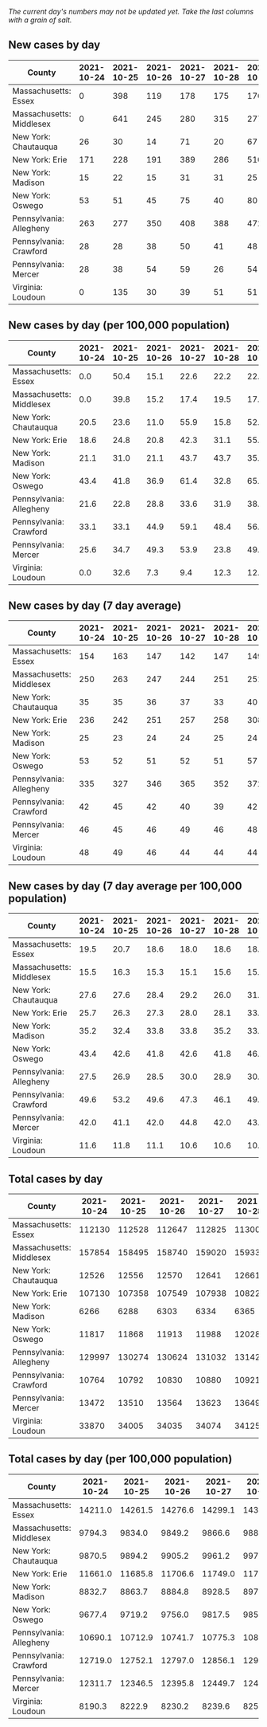 _The current day's numbers may not be updated yet. Take the last columns with a grain of salt._
## New cases by day

| County | 2021-10-24 | 2021-10-25 | 2021-10-26 | 2021-10-27 | 2021-10-28 | 2021-10-29 | 2021-10-30 |
| --- | --- | --- | --- | --- | --- | --- | --- |
| Massachusetts: Essex | 0 | 398 | 119 | 178 | 175 | 176 |  |
| Massachusetts: Middlesex | 0 | 641 | 245 | 280 | 315 | 277 |  |
| New York: Chautauqua | 26 | 30 | 14 | 71 | 20 | 67 |  |
| New York: Erie | 171 | 228 | 191 | 389 | 286 | 510 |  |
| New York: Madison | 15 | 22 | 15 | 31 | 31 | 25 |  |
| New York: Oswego | 53 | 51 | 45 | 75 | 40 | 80 |  |
| Pennsylvania: Allegheny | 263 | 277 | 350 | 408 | 388 | 472 |  |
| Pennsylvania: Crawford | 28 | 28 | 38 | 50 | 41 | 48 |  |
| Pennsylvania: Mercer | 28 | 38 | 54 | 59 | 26 | 54 |  |
| Virginia: Loudoun | 0 | 135 | 30 | 39 | 51 | 51 |  |

## New cases by day (per 100,000 population)

| County | 2021-10-24 | 2021-10-25 | 2021-10-26 | 2021-10-27 | 2021-10-28 | 2021-10-29 | 2021-10-30 |
| --- | --- | --- | --- | --- | --- | --- | --- |
| Massachusetts: Essex | 0.0 | 50.4 | 15.1 | 22.6 | 22.2 | 22.3 |  |
| Massachusetts: Middlesex | 0.0 | 39.8 | 15.2 | 17.4 | 19.5 | 17.2 |  |
| New York: Chautauqua | 20.5 | 23.6 | 11.0 | 55.9 | 15.8 | 52.8 |  |
| New York: Erie | 18.6 | 24.8 | 20.8 | 42.3 | 31.1 | 55.5 |  |
| New York: Madison | 21.1 | 31.0 | 21.1 | 43.7 | 43.7 | 35.2 |  |
| New York: Oswego | 43.4 | 41.8 | 36.9 | 61.4 | 32.8 | 65.5 |  |
| Pennsylvania: Allegheny | 21.6 | 22.8 | 28.8 | 33.6 | 31.9 | 38.8 |  |
| Pennsylvania: Crawford | 33.1 | 33.1 | 44.9 | 59.1 | 48.4 | 56.7 |  |
| Pennsylvania: Mercer | 25.6 | 34.7 | 49.3 | 53.9 | 23.8 | 49.3 |  |
| Virginia: Loudoun | 0.0 | 32.6 | 7.3 | 9.4 | 12.3 | 12.3 |  |

## New cases by day (7 day average)

| County | 2021-10-24 | 2021-10-25 | 2021-10-26 | 2021-10-27 | 2021-10-28 | 2021-10-29 | 2021-10-30 |
| --- | --- | --- | --- | --- | --- | --- | --- |
| Massachusetts: Essex | 154 | 163 | 147 | 142 | 147 | 149 |  |
| Massachusetts: Middlesex | 250 | 263 | 247 | 244 | 251 | 251 |  |
| New York: Chautauqua | 35 | 35 | 36 | 37 | 33 | 40 |  |
| New York: Erie | 236 | 242 | 251 | 257 | 258 | 308 |  |
| New York: Madison | 25 | 23 | 24 | 24 | 25 | 24 |  |
| New York: Oswego | 53 | 52 | 51 | 52 | 51 | 57 |  |
| Pennsylvania: Allegheny | 335 | 327 | 346 | 365 | 352 | 372 |  |
| Pennsylvania: Crawford | 42 | 45 | 42 | 40 | 39 | 42 |  |
| Pennsylvania: Mercer | 46 | 45 | 46 | 49 | 46 | 48 |  |
| Virginia: Loudoun | 48 | 49 | 46 | 44 | 44 | 44 |  |

## New cases by day (7 day average per 100,000 population)

| County | 2021-10-24 | 2021-10-25 | 2021-10-26 | 2021-10-27 | 2021-10-28 | 2021-10-29 | 2021-10-30 |
| --- | --- | --- | --- | --- | --- | --- | --- |
| Massachusetts: Essex | 19.5 | 20.7 | 18.6 | 18.0 | 18.6 | 18.9 |  |
| Massachusetts: Middlesex | 15.5 | 16.3 | 15.3 | 15.1 | 15.6 | 15.6 |  |
| New York: Chautauqua | 27.6 | 27.6 | 28.4 | 29.2 | 26.0 | 31.5 |  |
| New York: Erie | 25.7 | 26.3 | 27.3 | 28.0 | 28.1 | 33.5 |  |
| New York: Madison | 35.2 | 32.4 | 33.8 | 33.8 | 35.2 | 33.8 |  |
| New York: Oswego | 43.4 | 42.6 | 41.8 | 42.6 | 41.8 | 46.7 |  |
| Pennsylvania: Allegheny | 27.5 | 26.9 | 28.5 | 30.0 | 28.9 | 30.6 |  |
| Pennsylvania: Crawford | 49.6 | 53.2 | 49.6 | 47.3 | 46.1 | 49.6 |  |
| Pennsylvania: Mercer | 42.0 | 41.1 | 42.0 | 44.8 | 42.0 | 43.9 |  |
| Virginia: Loudoun | 11.6 | 11.8 | 11.1 | 10.6 | 10.6 | 10.6 |  |

## Total cases by day

| County | 2021-10-24 | 2021-10-25 | 2021-10-26 | 2021-10-27 | 2021-10-28 | 2021-10-29 | 2021-10-30 |
| --- | --- | --- | --- | --- | --- | --- | --- |
| Massachusetts: Essex | 112130 | 112528 | 112647 | 112825 | 113000 | 113176 |  |
| Massachusetts: Middlesex | 157854 | 158495 | 158740 | 159020 | 159335 | 159612 |  |
| New York: Chautauqua | 12526 | 12556 | 12570 | 12641 | 12661 | 12728 |  |
| New York: Erie | 107130 | 107358 | 107549 | 107938 | 108224 | 108734 |  |
| New York: Madison | 6266 | 6288 | 6303 | 6334 | 6365 | 6390 |  |
| New York: Oswego | 11817 | 11868 | 11913 | 11988 | 12028 | 12108 |  |
| Pennsylvania: Allegheny | 129997 | 130274 | 130624 | 131032 | 131420 | 131892 |  |
| Pennsylvania: Crawford | 10764 | 10792 | 10830 | 10880 | 10921 | 10969 |  |
| Pennsylvania: Mercer | 13472 | 13510 | 13564 | 13623 | 13649 | 13703 |  |
| Virginia: Loudoun | 33870 | 34005 | 34035 | 34074 | 34125 | 34176 |  |

## Total cases by day (per 100,000 population)

| County | 2021-10-24 | 2021-10-25 | 2021-10-26 | 2021-10-27 | 2021-10-28 | 2021-10-29 | 2021-10-30 |
| --- | --- | --- | --- | --- | --- | --- | --- |
| Massachusetts: Essex | 14211.0 | 14261.5 | 14276.6 | 14299.1 | 14321.3 | 14343.6 |  |
| Massachusetts: Middlesex | 9794.3 | 9834.0 | 9849.2 | 9866.6 | 9886.2 | 9903.3 |  |
| New York: Chautauqua | 9870.5 | 9894.2 | 9905.2 | 9961.2 | 9976.9 | 10029.7 |  |
| New York: Erie | 11661.0 | 11685.8 | 11706.6 | 11749.0 | 11780.1 | 11835.6 |  |
| New York: Madison | 8832.7 | 8863.7 | 8884.8 | 8928.5 | 8972.2 | 9007.5 |  |
| New York: Oswego | 9677.4 | 9719.2 | 9756.0 | 9817.5 | 9850.2 | 9915.7 |  |
| Pennsylvania: Allegheny | 10690.1 | 10712.9 | 10741.7 | 10775.3 | 10807.2 | 10846.0 |  |
| Pennsylvania: Crawford | 12719.0 | 12752.1 | 12797.0 | 12856.1 | 12904.6 | 12961.3 |  |
| Pennsylvania: Mercer | 12311.7 | 12346.5 | 12395.8 | 12449.7 | 12473.5 | 12522.8 |  |
| Virginia: Loudoun | 8190.3 | 8222.9 | 8230.2 | 8239.6 | 8251.9 | 8264.3 |  |
